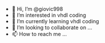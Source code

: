 - 👋 Hi, I’m @giovic998
- 👀 I’m interested in vhdl coding
- 🌱 I’m currently learning vhdl coding
- 💞️ I’m looking to collaborate on ...
- 📫 How to reach me ...

<!---
giovic998/giovic998 is a ✨ special ✨ repository because its `README.md` (this file) appears on your GitHub profile.
You can click the Preview link to take a look at your changes.
--->
